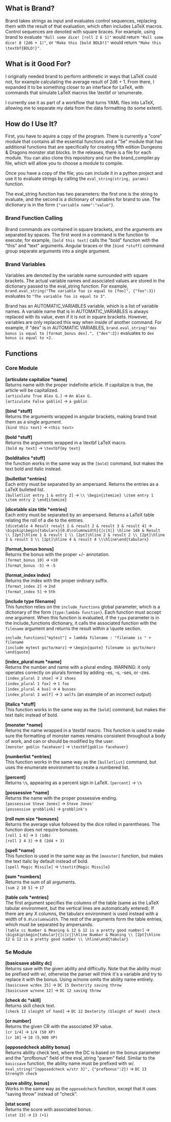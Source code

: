 ## What is Brand?

Brand takes strings as input and evaluates control sequences, replacing them with the result of that evaluation, which often includes LaTeX macros. Control sequences are denoted with square braces. For example, using brand to evaluate `"Roll some dice! [roll 2 6 1]"` would return `"Roll some dice! 8 (2d6 + 1)"`, or `"Make this [bold BOLD!]"` would return `"Make this \textbf{BOLD!}"`.

## What is it Good For?

I originally needed brand to perform arithmetic in ways that LaTeX could not, for example calculating the average result of 2d6 + 1. From there, I expanded it to be something closer to an interface for LaTeX, with commands that simulate LaTeX macros like \textbf or \enumerate.

I currently use it as part of a workflow that turns YAML files into LaTeX, allowing me to separate my data from the data formatting (to some extent).

## How do I Use It?

First, you have to aquire a copy of the program. There is currently a "core" module that contains all the essential functions and a "5e" module that has additional functions that are specifically for creating fifth edition Dungeons & Dragons monster stat blocks. In the releases, there is a file for each module. You can also clone this repository and run the brand_compiler.py file, which will allow you to choose a module to compile.

Once you have a copy of the file, you can include it in a python project and use it to evaluate strings by calling the `eval_string(string, params)` function.

The eval_string function has two parameters: the first one is the string to evaluate, and the second is a dictionary of variables for brand to use. The dictionary is in the form `{"variable name":"value"}`.

### Brand Function Calling
Brand commands are contained in square brackets, and the arguments are separated by spaces. The first word in a command is the function to execute; for example, `[bold this text]` calls the "bold" function with the "this" and "text" arguments. Angular braces or the `[bind *stuff]` command group separate arguments into a single argument.

### Brand Variables
Variables are denoted by the variable name surrounded with square brackets. The actual variable names and associated values are stored in the dictionary passed to the eval_string function. For example, `brand.eval_string("The variable foo is equal to [foo]", {"foo":3})` evaluates to `"The variable foo is equal to 3"`.

Brand has an AUTOMATIC_VARIABLES variable, which is a list of variable names. A variable name that is in AUTOMATIC_VARIABLES is always replaced with its value, even if it is not in square brackets. However, variables are only replaced this way when inside of another command. For example, if "dex" is in AUTOMATIC VARIABLES, `brand.eval_string("dex bonus is equal to [format_bonus dex].", {"dex":2})` evaluates to `dex bonus is equal to +2.`

## Functions

### Core Module

**[articulate capitalize \*name]**\
Returns name with the proper indefinite article. If capitalize is true, the article will be capitalized.\
`[articulate True Alex G.]` -> `An Alex G.`\
`[articulate False goblin]` -> `a goblin`

**[bind \*stuff]**\
Returns the arguments wrapped in angular brackets, making brand treat them as a single argument.\
`[bind this text]` -> `<this text>`

**[bold \*stuff]**\
Returns the arguments wrapped in a \textbf LaTeX macro.\
`[bold my text]` -> `\textbf{my text}`

**[bolditalics \*stuff]**\
the function works in the same way as the `[bold]` command, but makes the text bold and italic instead.

**[bulletlist \*entries]**\
Each entry must be separated by an ampersand. Returns the entries as a LaTeX bulleted list.\
`[bulletlist entry 1 & entry 2]` -> `\\ \begin{itemize} \item entry 1 \item entry 2 \end{itemize}`

**[dicetable size title \*entries]**\
Each entry must be separated by an ampersand. Returns a LaTeX table relating the roll of a die to the entries.\
`[dicetable 4 Result result 1 & result 2 & result 3 & result 4]` -> \
`\bigskip\begin{tabularx}{0.8\columnwidth}{|c|X|} \hline 1d4 & Result \\ [2pt]\hline 1 & result 1 \\ [2pt]\hline 2 & result 2 \\ [2pt]\hline 3 & result 3 \\ [2pt]\hline 4 & result 4 \\\hline\end{tabularx}`

**[format_bonus bonus]**\
Returns the bonus with the proper +/- annotation.\
`[format_bonus 10]` -> `+10`\
`[format_bonus -5]` -> `-5`

**[format_index index]**\
Returns the index with the proper ordinary suffix.\
`[format_index 2]` -> `2nd`\
`[format_index 5]` -> `5th`

**[include type filename]**\
This function relies on the `include_functions` global parameter, which is a dictionary of the form `{type:lambda function}`. Each function must accept one argument. When this function is evaluated, if the `type` parameter is in the include_functions dictionary, it calls the associated function with the `filename` argument and returns the result within a \quote section.

`include_functions["mytest"] = lambda filename : "filename is " + filename`\
`[include mytest go/to/marz]` -> `\begin{quote} filename is go/to/marz \end{quote}`

**[index_plural num *name]**\
Returns the number and name with a plural ending. WARNING: it only operates correctly on plurals formed by adding -es, -s, -ses, or -zes.
`[index_plural 2 shoe]` -> `2 shoes`\
`[index_plural 1 fox]` -> `1 fox`\
`[index_plural 4 bus]` -> `4 busses`\
`[index_plural 3 wolf]` -> `3 wolfs` (an example of an incorrect output)

**[italics \*stuff]**\
This function works in the same way as the `[bold]` command, but makes the text italic instead of bold.

**[monster \*name]**\
Returns the name wrapped in a \textbf macro. This function is used to make sure the formatting of monster names remains consistent throughout a body of work, and can or should be modified by the user.\
`[monster goblin facehaver]` -> `\textbf{goblin facehaver}`

**[numberlist \*entries]**\
This function works in the same way as the `[bulletlist]` command, but uses the enumerate environment to create a numbered list.

**[percent]**\
Returns `\%`, appearing as a percent sign in LaTeX.
`[percent]` -> `\%`

**[possessive \*name]**\
Returns the name with the proper possessive ending.\
`[possessive Steve Jones]` -> `Steve Jones'`\
`[possessive grobblink]` -> `grobblink's`

**[roll num size \*bonuses]**\
Returns the average value followed by the dice rolled in parentheses. The function does not require bonuses.\
`[roll 1 6]` -> `3 (1d6)`\
`[roll 2 4 3]` -> `8 (2d4 + 3)`

**[spell \*name]**\
This function is used in the same way as the `[monster]` function, but makes the text italic by default instead of bold.\
`[spell Magic Missile]` -> `\textit{Magic Missile}`

**[sum \*numbers]**\
Returns the sum of all arguments.\
`[sum 2 10 5]` -> `17`

**[table cols \*entries]**\
The first argument specifies the columns of the table (same as the LaTeX tabular environment, but the vertical lines are automatically entered). If there are any X columns, the tabularx environment is used instead with a width of `0.8\columnwidth`. The rest of the arguments form the table entries, which must be separated by ampersands.\
`[table cc Number & Meaning & 12 & 12 is a pretty good number]` ->
`\bigskip\begin{tabular}{|c|c|}\hline Number & Meaning \\ [2pt]\hline 12 & 12 is a pretty good number \\ \hline\end{tabular}`

### 5e Module

**[basicsave ability dc]**\
Returns save with the given ability and difficulty. Note that the ability must be prefixed with w/, otherwise the parser will think it's a variable and try to replace it with the bonus. Using w/none omits the ability name entirely.\
`[basicsave w/dex 15]` -> `DC 15 Dexterity saving throw`\
`[basicsave w/none 12]` -> `DC 12 saving throw`

**[check dc *skill]**\
Returns skill check text.\
`[check 12 sleight of hand]` -> `DC 12 Dexterity (Sleight of Hand) check`

**[cr number]**\
Returns the given CR with the associated XP value.\
`[cr 1/4]` -> `1/4 (50 XP)`\
`[cr 10]` -> `10 (5,900 XP)`

**[opposedcheck ability bonus]**\
Returns ability check text, where the DC is based on the bonus parameter and the "profbonus" field of the eval_string "param" field. Similar to the `basicsave` function, the ability name must be prefixed with w/.\
`eval_string("[opposedcheck w/str 3]", {"profbonus":2})` -> `DC 13 Strength check`

**[save ability, bonus]**\
Works in the same way as the `opposedcheck` function, except that it uses "saving throw" instead of "check".

**[stat score]**\
Returns the score with associated bonus.\
`[stat 13]` -> `13 (+1)`